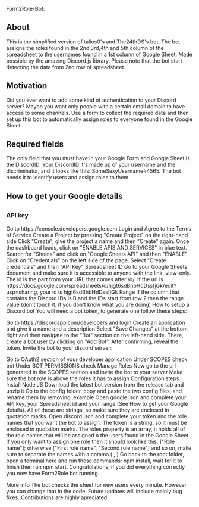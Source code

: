 Form2Role-Bot:

<h2>About</h2> 
<p>This is the simplified version of talios0's and The24thDS's bot. The bot assigns the roles found in the 2nd,3rd,4th and 5th column of the spreadsheet to the usernames found in a 1st column of Google Sheet. Made possible by the amazing Discord.js library.
Please note that the bot start detecting the data from 2nd row of spreadsheet. </p>
<h2>Motivation</h2>
<p>Did you ever want to add some kind of authentication to your Discord server? Maybe you want only people with a certain email domain to have access to some channels. Use a form to collect the required data and then set up this bot to automatically assign roles to everyone found in the Google Sheet.</p>

<h2>Required fields</h2>
<p>The only field that you must have in your Google Form and Google Sheet is the DiscordID. Your DiscordID it's made up of your username and the discriminator, and it looks like this: SomeSexyUsername#4565. The bot needs it to identify users and assign roles to them.</p>

<h2>How to get your Google details<h2>
        <h3>API key</h3>
<p>Go to https://console.developers.google.com
Login and Agree to the Terms of Service
Create a Project by pressing "Create Project" on the right-hand side
Click "Create", give the project a name and then "Create" again.
Once the dashboard loads, click on "ENABLE APIS AND SERVICES" in blue text.
Search for "Sheets" and click on "Google Sheets API" and then "ENABLE"
Click on "Credentials" on the left side of the page.
Select "Create credentials" and then "API Key"
Spreadsheet ID
Go to your Google Sheets document and make sure it is accessible to anyone with the link, view-only.
The id is the part from your URL that comes after /d/. If the url is https://docs.google.com/spreadsheets/d/hjgt6sdBhbHdDssfjGk/edit?usp=sharing, your id is hjgt6sdBhbHdDssfjGk
Range
If the column that contains the Discord IDs is B and the IDs start from row 2 then the range value (don't touch it, if you don't know what you are doing)
How to setup a Discord bot
You will need a bot token, to generate one follow these steps:

Go to https://discordapp.com/developers and login
Create an application and give it a name and a description
Select "Save Changes" at the bottom right and then navigate to the "Bot" section on the left-hand side.
There, create a bot user by clicking on "Add Bot". After confirming, reveal the token.
Invite the bot to your discord server:

Go to OAuth2 section of your developer application
Under SCOPES check bot
Under BOT PERMISSIONS check Manage Roles
Now go to the url generated in the SCOPES section and invite the bot to your server
Make sure the bot role is above the roles it has to assign
Configuration steps
Install Node.JS
Download the latest bot version from the release tab and unzip it
Go to the config folder, copy and paste the two config files, and rename them by removing .example
Open google.json and complete your API key, your Spreadsheet id and your range (See How to get your Google details). All of these are strings, so make sure they are enclosed in quotation marks.
Open discord.json and complete your token and the role names that you want the bot to assign. The token is a string, so it must be enclosed in quotation marks. The roles property is an array, it holds all of the role names that will be assigned o the users found in the Google Sheet. If you only want to assign one role then it should look like this: ["Role name"]; otherwise ["First role name", "Second role name"] and so on, make sure to separate the names with a comma ( , )
Go back to the root folder, open a terminal here and run these commands: npm install, wait for it to finish then run npm start.
Congratulations, if you did everything correctly you now have Form2Role bot running.

More info
The bot checks the sheet for new users every minute. However you can change that in the code.
Future updates will include mainly bug fixes.
Contributions are highly apreciated.
